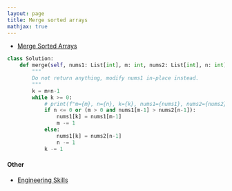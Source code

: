 ```yaml
---
layout: page
title: Merge sorted arrays
mathjax: true
---
```


* [Merge Sorted Arrays](https://leetcode.com/problems/merge-sorted-array/)

```python
class Solution:
    def merge(self, nums1: List[int], m: int, nums2: List[int], n: int) -> None:
        """
        Do not return anything, modify nums1 in-place instead.
        """
        k = m+n-1
        while k >= 0:
            # print(f"m={m}, n={n}, k={k}, nums1={nums1}, nums2={nums2}")
            if n <= 0 or (m > 0 and nums1[m-1] > nums2[n-1]):
                nums1[k] = nums1[m-1]
                m -= 1
            else:
                nums1[k] = nums2[n-1]
                n -= 1
            k -= 1
```

#### Other
* [Engineering Skills](/engineering_skills)